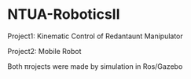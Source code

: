 # NTUA-RoboticsII

Project1: Kinematic Control of Redantaunt Manipulator 

Project2: Mobile Robot

Both πrojects were made by simulation in Ros/Gazebo
